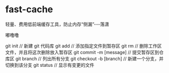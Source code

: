 # fast-cache

轻量、费用低前端缓存工具，防止内存“侧漏”---落潇 

嘟噜噜
 

git init // 新建 git 代码库
git add // 添加指定文件到暂存区
git rm // 删除工作区文件，并且将这次删除放入暂存区
git commit -m [message] // 提交暂存区到仓库区
git branch // 列出所有分支
git checkout -b [branch] // 新建一个分支，并切换到该分支
git status // 显示有变更的文件 